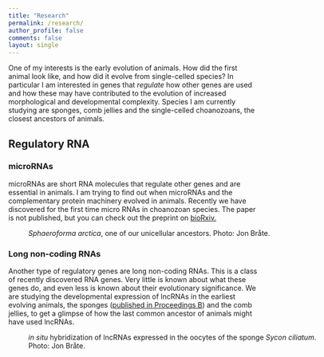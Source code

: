 ```yaml
---
title: "Research"
permalink: /research/
author_profile: false
comments: false
layout: single
---
```


One of my interests is the early evolution of animals. How did the first animal look like, and how did it evolve from single-celled species? In particular I am interested in genes that *regulate* how other genes are used and how these may have contributed to the evolution of increased morphological and developmental complexity. Species I am currently studying are sponges, comb jellies and the single-celled choanozoans, the closest ancestors of animals. 

## Regulatory RNA

### microRNAs
microRNAs are short RNA molecules that regulate other genes and are essential in animals. I am trying to find out when microRNAs and the complementary protein machinery evolved in animals. Recently we have discovered for the first time micro RNAs in choanozoan species. The paper is not published, but you can check out the preprint on [bioRxiv.](http://biorxiv.org/content/early/2016/10/01/076190)

<figure style="width: 580px" class="align-center">
<img src="{{ site.url }}{{ site.baseurl }}/assets/images/research/Sphearoforma_Arctica_q22.jpg" alt="">
  <figcaption><i>Sphaeroforma arctica</i>, one of our unicellular ancestors. Photo: Jon Bråte.</figcaption>
</figure>

### Long non-coding RNAs
Another type of regulatory genes are long non-coding RNAs. This is a class of recently discovered RNA genes. Very little is known about what these genes do, and even less is known about their evolutionary significance. We are studying the developmental expression of lncRNAs in the earliest evolving animals, the sponges ([published in Proceedings B](/publications/02-2015-proceedings/)) and the comb jellies, to get a glimpse of how the last common ancestor of animals might have used lncRNAs.

<figure style="width: 580px" class="align-center">
<img src="{{ site.url }}{{ site.baseurl }}/assets/images/research/Sciliatum_insitu.jpg" alt="">
  <figcaption><i>in situ</i> hybridization of lncRNAs expressed in the oocytes of the sponge <i>Sycon ciliatum</i>. Photo: Jon Bråte.</figcaption>
</figure>
